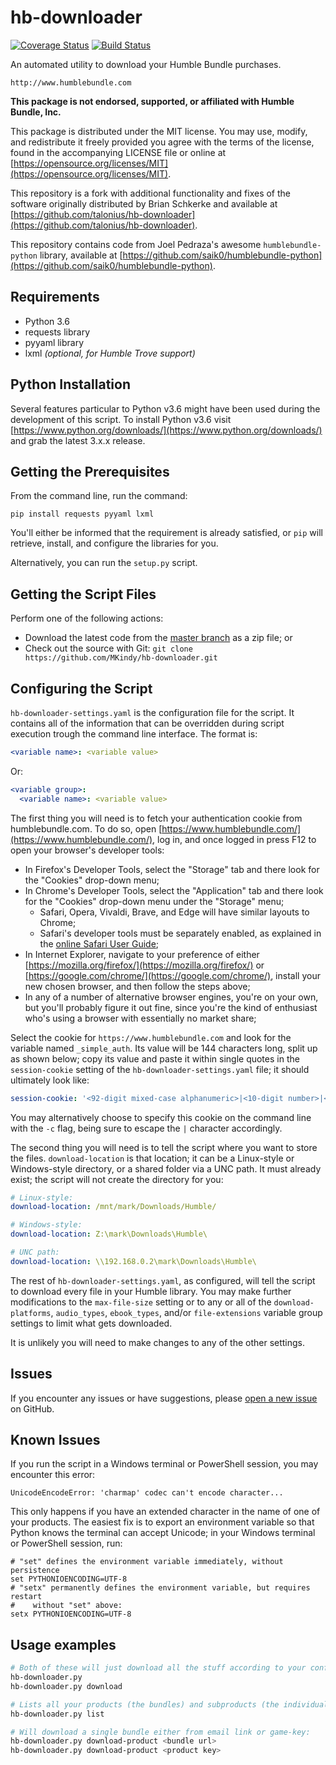 # hb-downloader
[![Coverage Status](https://coveralls.io/repos/github/MKindy/hb-downloader/badge.svg)](https://coveralls.io/github/MKindy/hb-downloader)
[![Build Status](https://travis-ci.org/MKindy/hb-downloader.svg)](https://travis-ci.org/MKindy/hb-downloader)

An automated utility to download your Humble Bundle purchases.
```
http://www.humblebundle.com
```

__This package is not endorsed, supported, or affiliated with Humble Bundle, Inc.__

This package is distributed under the MIT license. You may use, modify, and redistribute it freely provided you agree with the terms of the license, found in the accompanying LICENSE file or online at [https://opensource.org/licenses/MIT](https://opensource.org/licenses/MIT).

This repository is a fork with additional functionality and fixes of the software originally distributed by Brian Schkerke and available at [https://github.com/talonius/hb-downloader](https://github.com/talonius/hb-downloader).

This repository contains code from Joel Pedraza's awesome `humblebundle-python` library, available at [https://github.com/saik0/humblebundle-python](https://github.com/saik0/humblebundle-python).

## Requirements
* Python 3.6
* requests library
* pyyaml library
* lxml _(optional, for Humble Trove support)_

## Python Installation
Several features particular to Python v3.6 might have been used during the development of this script.  To install Python v3.6 visit [https://www.python.org/downloads/](https://www.python.org/downloads/) and grab the latest 3.x.x release.

## Getting the Prerequisites
From the command line, run the command:
```
pip install requests pyyaml lxml
```

You'll either be informed that the requirement is already satisfied, or `pip` will retrieve, install, and configure the libraries for you.

Alternatively, you can run the `setup.py` script.

## Getting the Script Files
Perform one of the following actions:
* Download the latest code from the [master branch](https://github.com/MKindy/hb-downloader/archive/master.zip) as a zip file; or
* Check out the source with Git: `git clone https://github.com/MKindy/hb-downloader.git`

## Configuring the Script
`hb-downloader-settings.yaml` is the configuration file for the script.  It contains all of the information that can be overridden during script execution trough the command line interface. The format is:
```YAML
<variable name>: <variable value>
```

Or:
```YAML
<variable group>:
  <variable name>: <variable value>
```

The first thing you will need is to fetch your authentication cookie from humblebundle.com.  To do so, open [https://www.humblebundle.com/](https://www.humblebundle.com/), log in, and once logged in press F12 to open your browser's developer tools:
* In Firefox's Developer Tools, select the "Storage" tab and there look for the "Cookies" drop-down menu;
* In Chrome's Developer Tools, select the "Application" tab and there look for the "Cookies" drop-down menu under the "Storage" menu;
  * Safari, Opera, Vivaldi, Brave, and Edge will have similar layouts to Chrome;
  * Safari's developer tools must be separately enabled, as explained in the [online Safari User Guide](https://support.apple.com/guide/safari/use-the-developer-tools-in-the-develop-menu-sfri20948/mac);
* In Internet Explorer, navigate to your preference of either [https://mozilla.org/firefox/](https://mozilla.org/firefox/) or [https://google.com/chrome/](https://google.com/chrome/), install your new chosen browser, and then follow the steps above;
* In any of a number of alternative browser engines, you're on your own, but you'll probably figure it out fine, since you're the kind of enthusiast who's using a browser with essentially no market share;

Select the cookie for `https://www.humblebundle.com` and look for the variable named `_simple_auth`. Its value will be 144 characters long, split up as shown below; copy its value and paste it within single quotes in the `session-cookie` setting of the `hb-downloader-settings.yaml` file; it should ultimately look like:
```YAML
session-cookie: '<92-digit mixed-case alphanumeric>|<10-digit number>|<40-digit hex number>'
```

You may alternatively choose to specify this cookie on the command line with the `-c` flag, being sure to escape the `|` character accordingly.

The second thing you will need is to tell the script where you want to store the files.  `download-location` is that location; it can be a Linux-style or Windows-style directory, or a shared folder via a UNC path.  It must already exist; the script will not create the directory for you:
```YAML
# Linux-style:
download-location: /mnt/mark/Downloads/Humble/

# Windows-style:
download-location: Z:\mark\Downloads\Humble\

# UNC path:
download-location: \\192.168.0.2\mark\Downloads\Humble\
```

The rest of `hb-downloader-settings.yaml`, as configured, will tell the script to download every file in your Humble library. You may make further modifications to the `max-file-size` setting or to any or all of the `download-platforms`, `audio_types`, `ebook_types`, and/or `file-extensions` variable group settings to limit what gets downloaded.

It is unlikely you will need to make changes to any of the other settings.

## Issues
If you encounter any issues or have suggestions, please [open a new issue](https://github.com/MKindy/hb-downloader/issues) on GitHub.

## Known Issues
If you run the script in a Windows terminal or PowerShell session, you may encounter this error:
```
UnicodeEncodeError: 'charmap' codec can't encode character...
```

This only happens if you have an extended character in the name of one of your products.  The easiest fix is to export an environment variable so that Python knows the terminal can accept Unicode; in your Windows terminal or PowerShell session, run:
```T
# "set" defines the environment variable immediately, without persistence
set PYTHONIOENCODING=UTF-8
# "setx" permanently defines the environment variable, but requires restart
#    without "set" above:
setx PYTHONIOENCODING=UTF-8
```

## Usage examples
```sh
# Both of these will just download all the stuff according to your config files:
hb-downloader.py
hb-downloader.py download

# Lists all your products (the bundles) and subproducts (the individual titles):
hb-downloader.py list

# Will download a single bundle either from email link or game-key:
hb-downloader.py download-product <bundle url>
hb-downloader.py download-product <product key>
```
